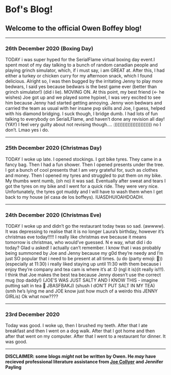 # Bof's Blog!

## Welcome to the official Owen Boffey blog!

---

### 26th December 2020 (Boxing Day)

TODAY i was super hyped for the SerialFlame virtual boxing day event.I spent most of my day talking to a bunch of random canadian people and playing grinch simulator, which, if i must say, i am GREAT at. After this, I had either a turkey or chicken curry for my afternoon snack, which I found delicious. Alright so, I was then bugged by the irritating Jenny to play more bedwars, I said yes because bedwars is the best game ever (better than grinch simulator!) (did i lie). MOVING ON. At this point, my best friend (<- he wishes) Joe got up and we played some hypixel, I was very excited to see him because Jenny had started getting annoying. Jenny won bedwars and carried the team as usual with her insane pvp skills and Joe, I guess, helped with his diamond bridging. I suck though, I bridge dumb. I had lots of fun talking to everybody on SerialLFlame, and haven’t done any revision all day! (YAY) I feel very guilty about not revising though.... :))))))))))))))))))))))) no I don’t. Lmao yes i do.


---

### 25th December 2020 (Christmas Day)

TODAY I woke up late. I opened stockings. I got bike tyres. They came in a fancy bag. Then I had a fun shower. Then I opened presents under the tree. I got a bunch of cool presents that I am very grateful for, such as clothes and money. Then I opened my tyres and struggled to put them on my bike. My thumbs went numb, (oh no) it was sad. Eventually after sweat and tears I got the tyres on my bike and I went for a quick ride. They were very nice. Unfortunately, the tyres got muddy and I will have to wash them when I get back to my house (el casa de los boffeys). IUASDHUIOAHDOADH.

---

### 24th December 2020 (Christmas Eve)

TODAY I woke up and didn’t go the restaurant today twas so sad. (awwww). It was depressing to realise that it is no longer Laura’s birthday, however it’s christmas eve today!!!!! I really like christmas eve because it means tomorrow is christmas, who would’ve guessed. N e way, what did i do today? Glad u asked! I actually can’t remember. I know that i was probably being summoned by Joe and Jenny because my g0d they’re needy and I’m just SO popular that i need to be present at all times. (u do (party emoji: 🎉)) (especially at 11:30) i really liked staying up until 11:30 with them because i enjoy they’re company and tea cam is where it’s at :D (ngl it is)(it really is!!!). I think that Joe makes the best tea because Jenny doesn’t use the correct mug (top daddy!) (JOE’S WAS JUST SALTY AND I KNOW THIS - imagine putting salt in tea 🤢 JBASFBAKJ) (shush I dON’T PUT SALT IN MY TEA) (smh he’s lying me and JOE know just how much of a weirdo this JENNY GIRLis) Ok what now????

---

### 23rd December 2020

Today was good. I woke up, then I brushed my teeth. After that I ate breakfast and then I went on a dog walk. After that I got home and then after that went on my computer. After that I went to a restaurant for dinner. It was good.

---

**DISCLAIMER: some blogs _might_ not be written by Owen. He _may_ have recieved professional literature assistance from [Joe Collyer](https://www.joecollyer.com) and Jennifer Payling**
